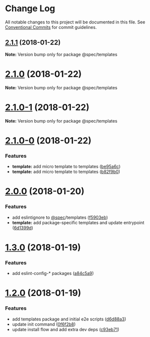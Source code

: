 # Change Log

All notable changes to this project will be documented in this file.
See [Conventional Commits](https://conventionalcommits.org) for commit guidelines.

<a name="2.1.1"></a>
## [2.1.1](https://github.com/joshblack/spec/tree/master/packages/spec-templates/compare/v2.1.0...v2.1.1) (2018-01-22)




**Note:** Version bump only for package @spec/templates

<a name="2.1.0"></a>
# [2.1.0](https://github.com/joshblack/spec/tree/master/packages/spec-templates/compare/v2.1.0-1...v2.1.0) (2018-01-22)




**Note:** Version bump only for package @spec/templates

<a name="2.1.0-1"></a>
# [2.1.0-1](https://github.com/joshblack/spec/tree/master/packages/spec-templates/compare/v2.1.0-0...v2.1.0-1) (2018-01-22)




**Note:** Version bump only for package @spec/templates

<a name="2.1.0-0"></a>
# [2.1.0-0](https://github.com/joshblack/spec/tree/master/packages/spec-templates/compare/v2.0.0...v2.1.0-0) (2018-01-22)


### Features

* **template:** add micro template to templates ([be95a6c](https://github.com/joshblack/spec/tree/master/packages/spec-templates/commit/be95a6c))
* **template:** add micro template to templates ([b82f9b0](https://github.com/joshblack/spec/tree/master/packages/spec-templates/commit/b82f9b0))




<a name="2.0.0"></a>
# [2.0.0](https://github.com/joshblack/spec/tree/master/packages/spec-templates/compare/v1.3.1...v2.0.0) (2018-01-20)


### Features

* add eslintignore to [@spec](https://github.com/spec)/templates ([f5903eb](https://github.com/joshblack/spec/tree/master/packages/spec-templates/commit/f5903eb))
* **template:** add package-specific templates and update entrypoint ([6d1399d](https://github.com/joshblack/spec/tree/master/packages/spec-templates/commit/6d1399d))




<a name="1.3.0"></a>
# [1.3.0](https://github.com/joshblack/spec/tree/master/packages/spec-templates/compare/v1.2.0...v1.3.0) (2018-01-19)


### Features

* add eslint-config-* packages ([a84c5a9](https://github.com/joshblack/spec/tree/master/packages/spec-templates/commit/a84c5a9))




<a name="1.2.0"></a>
# [1.2.0](https://github.com/joshblack/spec/tree/master/packages/spec-templates/compare/v1.1.6...v1.2.0) (2018-01-19)


### Features

* add templates package and initial e2e scripts ([d6d88a3](https://github.com/joshblack/spec/tree/master/packages/spec-templates/commit/d6d88a3))
* update init command ([0f6f2b8](https://github.com/joshblack/spec/tree/master/packages/spec-templates/commit/0f6f2b8))
* update install flow and add extra dev deps ([c93eb71](https://github.com/joshblack/spec/tree/master/packages/spec-templates/commit/c93eb71))

